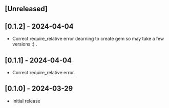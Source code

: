 ## [Unreleased]

## [0.1.2] - 2024-04-04

- Correct require_relative error (learning to create gem so may take a few versions :) .

## [0.1.1] - 2024-04-04

- Correct require_relative error.

## [0.1.0] - 2024-03-29

- Initial release
